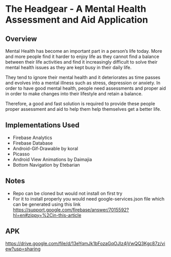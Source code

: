 # The Headgear - A Mental Health Assessment and Aid Application

## Overview
Mental Health has become an important part in a person’s life today. More and more people find it harder to enjoy life as they cannot find a balance between their life activities and find it increasingly difficult to solve their mental health issues as they are kept busy in their daily life. 

They tend to ignore their mental health and it deteriorates as time passes and evolves into a mental illness such as stress, depression or anxiety. In order to have good mental health, people need assessments and proper aid in order to make changes into their lifestyle and retain a balance. 

Therefore, a good and fast solution is required to provide these people proper assessment and aid to help them help themselves get a better life. 

## Implementations Used
- Firebase Analytics
- Firebase Database
- Android-Gif-Drawable by koral
- Picasso
- Android View Animations by Daimajia
- Bottom Navigation by Etebarian

## Notes
- Repo can be cloned but would not install on first try
- For it to install properly you would need google-services.json file which can be generated using this link https://support.google.com/firebase/answer/7015592?hl=en#zippy=%2Cin-this-article

## APK
https://drive.google.com/file/d/13eYqmJk1bFozaGqOJIz4jVwQQ3Kgc87z/view?usp=sharing
